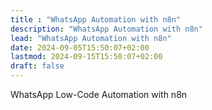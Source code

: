 ```yaml
---
title : "WhatsApp Automation with n8n"
description: "WhatsApp Automation with n8n"
lead: "WhatsApp Automation with n8n"
date: 2024-09-05T15:50:07+02:00
lastmod: 2024-09-15T15:50:07+02:00
draft: false
---
```

WhatsApp Low-Code Automation with n8n

